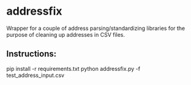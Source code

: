 # addressfix
Wrapper for a couple of address parsing/standardizing libraries for the purpose of cleaning up addresses in CSV files.

## Instructions:

pip install -r requirements.txt
python addressfix.py -f test_address_input.csv
